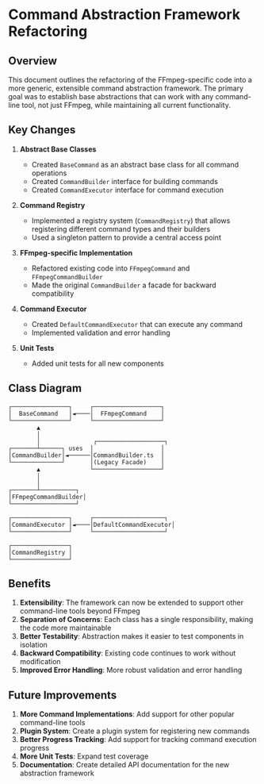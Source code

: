 # Command Abstraction Framework Refactoring

## Overview

This document outlines the refactoring of the FFmpeg-specific code into a more generic, extensible command abstraction framework. The primary goal was to establish base abstractions that can work with any command-line tool, not just FFmpeg, while maintaining all current functionality.

## Key Changes

1. **Abstract Base Classes**
   - Created `BaseCommand` as an abstract base class for all command operations
   - Created `CommandBuilder` interface for building commands
   - Created `CommandExecutor` interface for command execution

2. **Command Registry**
   - Implemented a registry system (`CommandRegistry`) that allows registering different command types and their builders
   - Used a singleton pattern to provide a central access point

3. **FFmpeg-specific Implementation**
   - Refactored existing code into `FFmpegCommand` and `FFmpegCommandBuilder`
   - Made the original `CommandBuilder` a facade for backward compatibility

4. **Command Executor**
   - Created `DefaultCommandExecutor` that can execute any command
   - Implemented validation and error handling

5. **Unit Tests**
   - Added unit tests for all new components

## Class Diagram

```
┌────────────────┐     ┌───────────────────┐
│  BaseCommand   │◄────│  FFmpegCommand    │
└────────────────┘     └───────────────────┘
        ▲
        │
        │               ┌───────────────────┐
┌───────┴──────┐ uses  │                   │
│CommandBuilder│◄──────│CommandBuilder.ts  │
└──────────────┘       │(Legacy Facade)    │
        ▲              └───────────────────┘
        │
        │
┌───────┴──────────┐
│FFmpegCommandBuilder│
└──────────────────┘

┌────────────────┐     ┌────────────────────┐
│CommandExecutor │◄────│DefaultCommandExecutor│
└────────────────┘     └────────────────────┘

┌────────────────┐
│CommandRegistry │
└────────────────┘
```

## Benefits

1. **Extensibility**: The framework can now be extended to support other command-line tools beyond FFmpeg
2. **Separation of Concerns**: Each class has a single responsibility, making the code more maintainable
3. **Better Testability**: Abstraction makes it easier to test components in isolation
4. **Backward Compatibility**: Existing code continues to work without modification
5. **Improved Error Handling**: More robust validation and error handling

## Future Improvements

1. **More Command Implementations**: Add support for other popular command-line tools
2. **Plugin System**: Create a plugin system for registering new commands
3. **Better Progress Tracking**: Add support for tracking command execution progress
4. **More Unit Tests**: Expand test coverage
5. **Documentation**: Create detailed API documentation for the new abstraction framework 